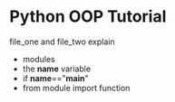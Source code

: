 # Python OOP Tutorial

file_one and file_two explain

- modules
- the **name** variable
- if **name**=="**main**"
- from module import function
